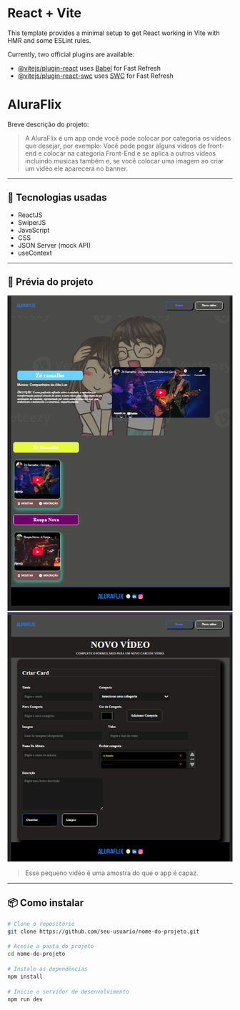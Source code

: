 # React + Vite

This template provides a minimal setup to get React working in Vite with HMR and some ESLint rules.

Currently, two official plugins are available:

- [@vitejs/plugin-react](https://github.com/vitejs/vite-plugin-react/blob/main/packages/plugin-react/README.md) uses [Babel](https://babeljs.io/) for Fast Refresh
- [@vitejs/plugin-react-swc](https://github.com/vitejs/vite-plugin-react-swc) uses [SWC](https://swc.rs/) for Fast Refresh

# AluraFlix

Breve descrição do projeto:

> A AluraFlix é um app onde você pode colocar por categoria os vídeos que desejar, por exemplo: Você pode pegar alguns vídeos de front-end e colocar na categoria Front-End e se aplica a outros vídeos incluindo musicas também e, se você colocar uma imagem ao criar um vidéo ele aparecerá no banner.

---

## 🚀 Tecnologias usadas

- ReactJS
- SwiperJS
- JavaScript 
- CSS
- JSON Server (mock API)
- useContext

---

## 📸 Prévia do projeto 

 <img src="public/pricipal.png" alt="imagem inicial da tela do app" />
 <img src="public/novo video.png" alt="imagem da da pagina de formulário" />
 
 > Esse pequeno vidéo é uma amostra do que o app é capaz.

---

## 📦 Como instalar

```bash
# Clone o repositório
git clone https://github.com/seu-usuario/nome-do-projeto.git

# Acesse a pasta do projeto
cd nome-do-projeto

# Instale as dependências
npm install

# Inicie o servidor de desenvolvimento
npm run dev
